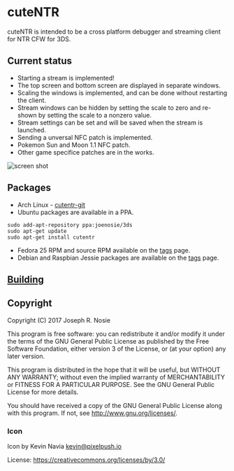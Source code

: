 # cuteNTR

cuteNTR is intended to be a cross platform debugger and streaming client for
NTR CFW for 3DS.

## Current status

- Starting a stream is implemented!
- The top screen and bottom screen are displayed in separate windows.
- Scaling the windows is implemented, and can be done without restarting the
  client.
- Stream windows can be hidden by setting the scale to zero and re-shown by
  setting the scale to a nonzero value.
- Stream settings can be set and will be saved when the stream is launched.
- Sending a unversal NFC patch is implemented. 
- Pokemon Sun and Moon 1.1 NFC patch.
- Other game specifice patches are in the works.

![screen shot](https://i.imgur.com/QrDcHoz.png "Screenshot")

## Packages

- Arch Linux - [cutentr-git](https://aur.archlinux.org/packages/cutentr-git/)
- Ubuntu packages are available in a PPA.
```
sudo add-apt-repository ppa:joenosie/3ds
sudo apt-get update
sudo apt-get install cutentr
```
- Fedora 25 RPM and source RPM available on the
  [tags](https://gitlab.com/BoltsJ/cuteNTR/tags) page.
- Debian and Raspbian Jessie packages are available on the
  [tags](https://gitlab.com/BoltsJ/cuteNTR/tags) page.

## [Building](https://gitlab.com/BoltsJ/cuteNTR/wikis/building)

## Copyright

Copyright (C) 2017 Joseph R. Nosie

This program is free software: you can redistribute it and/or modify it under
the terms of the GNU General Public License as published by the Free Software
Foundation, either version 3 of the License, or (at your option) any later
version.

This program is distributed in the hope that it will be useful, but WITHOUT ANY
WARRANTY; without even the implied warranty of MERCHANTABILITY or FITNESS FOR A
PARTICULAR PURPOSE. See the GNU General Public License for more details.

You should have received a copy of the GNU General Public License along with
this program. If not, see http://www.gnu.org/licenses/.

### Icon
Icon by Kevin Navia
<kevin@pixelpush.io>

License: https://creativecommons.org/licenses/by/3.0/
